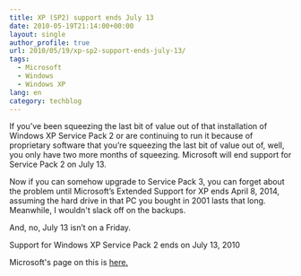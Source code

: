 ```yaml
---
title: XP (SP2) support ends July 13
date: 2010-05-19T21:14:00+00:00
layout: single
author_profile: true
url: 2010/05/19/xp-sp2-support-ends-july-13/
tags:
  - Microsoft
  - Windows
  - Windows XP
lang: en
category: techblog
---
```

If you’ve been squeezing the last bit of value out of that installation of Windows XP Service Pack 2 or are continuing to run it because of proprietary software that you’re squeezing the last bit of value out of, well, you only have two more months of squeezing. Microsoft will end support for Service Pack 2 on July 13.

Now if you can somehow upgrade to Service Pack 3, you can forget about the problem until Microsoft’s Extended Support for XP ends April 8, 2014, assuming the hard drive in that PC you bought in 2001 lasts that long. Meanwhile, I wouldn't slack off on the backups.

And, no, July 13 isn’t on a Friday.

Support for Windows XP Service Pack 2 ends on July 13, 2010

Microsoft's page on this is [here.](http://support.microsoft.com/gp/lifean31)